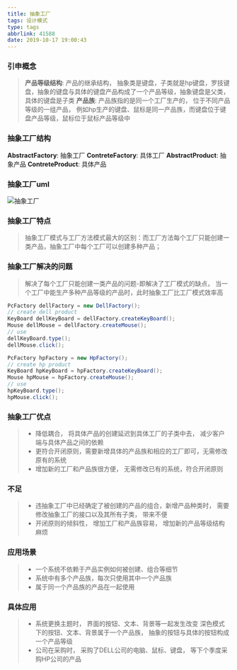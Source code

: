 ```yaml
---
title: 抽象工厂
tags: 设计模式
type: tags
abbrlink: 41588
date: 2019-10-17 19:00:43
---
```


### 引申概念
>**产品等级结构**: 产品的继承结构， 抽象类是键盘，子类就是hp键盘，罗技键盘，抽象的键盘与具体的键盘产品构成了一个产品等级，抽象键盘是父类，具体的键盘是子类
>**产品族**: 产品族指的是同一个工厂生产的， 位于不同产品等级的一组产品， 例如hp生产的键盘、鼠标是同一产品族，而键盘位于键盘产品等级，鼠标位于鼠标产品等级中

### 抽象工厂结构
**AbstractFactory**: 抽象工厂
**ContreteFactory**: 具体工厂
**AbstractProduct**: 抽象产品
**ContreteProduct**: 具体产品
### 抽象工厂uml
![抽象工厂](/抽象工厂.jpg)

### 抽象工厂特点
> 抽象工厂模式与工厂方法模式最大的区别：而工厂方法每个工厂只能创建一类产品，抽象工厂中每个工厂可以创建多种产品；

### 抽象工厂解决的问题
> 解决了每个工厂只能创建一类产品的问题-即解决了工厂模式的缺点， 当一个工厂中能生产多种产品等级的产品时，此时抽象工厂比工厂模式效率高
```java
PcFactory dellFactory = new DellFactory();
// create dell product
KeyBoard dellKeyBoard = dellFactory.createKeyBoard();
Mouse dellMouse = dellFactory.createMouse();
// use
dellKeyBoard.type();
dellMouse.click();

PcFactory hpFactory = new HpFactory();
// create hp product
KeyBoard hpKeyBoard = hpFactory.createKeyBoard();
Mouse hpMouse = hpFactory.createMouse();
// use
hpKeyBoard.type();
hpMouse.click();
```
### 抽象工厂优点
> - 降低耦合， 将具体产品的创建延迟到具体工厂的子类中去， 减少客户端与具体产品之间的依赖
> - 更符合开闭原则，需要新增具体的产品族和相应的工厂即可，无需修改原有的系统
> - 增加新的工厂和产品族很方便， 无需修改已有的系统，符合开闭原则

### 不足
> - 违抽象工厂中已经确定了被创建的产品的组合，新增产品种类时， 需要修改抽象工厂的接口以及其所有子类， 带来不便
> - 开闭原则的倾斜性， 增加工厂和产品族容易， 增加新的产品等级结构麻烦

### 应用场景
> - 一个系统不依赖于产品实例如何被创建、组合等细节
> - 系统中有多个产品族，每次只使用其中一个产品族
> - 属于同一个产品族的产品在一起使用

### 具体应用
> - 系统更换主题时， 界面的按钮、文本、背景等一起发生改变 深色模式下的按钮、文本、背景属于一个产品族， 抽象的按钮与具体的按钮构成一个产品等级
> - 公司在采购时， 采购了DELL公司的电脑、鼠标、键盘， 等下个季度采购HP公司的产品
